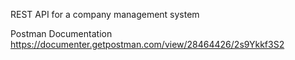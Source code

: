 REST API for a company management system

Postman Documentation
https://documenter.getpostman.com/view/28464426/2s9Ykkf3S2